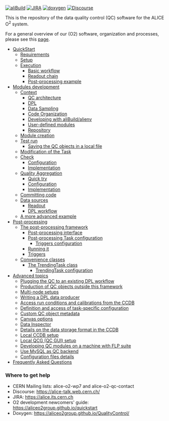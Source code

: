 <!--  \cond EXCLUDE_FOR_DOXYGEN -->
[![aliBuild](https://img.shields.io/badge/aliBuild-dashboard-lightgrey.svg)](https://alisw.cern.ch/cockpit-legacy/d/000000001/main-dashboard?orgId=1&var-storagename=All&var-reponame=All&var-checkname=build%2FQualityControl%2Fo2-dataflow%2F0&var-upthreshold=30m&var-minuptime=30)
[![JIRA](https://img.shields.io/badge/JIRA-Report%20issue-blue.svg)](https://alice.its.cern.ch/jira/secure/CreateIssue.jspa?pid=11201&issuetype=1)
[![doxygen](https://img.shields.io/badge/doxygen-documentation-blue.svg)](https://aliceo2group.github.io/QualityControl/)
[![Discourse](https://img.shields.io/badge/discourse-Get%20help-blue.svg)](https://alice-talk.web.cern.ch/)

<!--  \endcond  --> 

This is the repository of the data quality control (QC) software for the ALICE O<sup>2</sup> system. 
 
For a general overview of our (O2) software, organization and processes, please see this [page](https://aliceo2group.github.io/).

<!--TOC generated with https://github.com/ekalinin/github-markdown-toc-->
<!--./gh-md-toc --insert /path/to/README.md-->
<!--ts-->
   * [QuickStart](doc/QuickStart.md)
      * [Requirements](doc/QuickStart.md#requirements)
      * [Setup](doc/QuickStart.md#setup)
      * [Execution](doc/QuickStart.md#execution)
         * [Basic workflow](doc/QuickStart.md#basic-workflow)
         * [Readout chain](doc/QuickStart.md#readout-chain)
         * [Post-processing example](doc/QuickStart.md#post-processing-example)
   * [Modules development](doc/ModulesDevelopment.md)
      * [Context](doc/ModulesDevelopment.md#context)
         * [QC architecture](doc/ModulesDevelopment.md#qc-architecture)
         * [DPL](doc/ModulesDevelopment.md#dpl)
         * [Data Sampling](doc/ModulesDevelopment.md#data-sampling)
         * [Code Organization](doc/ModulesDevelopment.md#code-organization)
         * [Developing with aliBuild/alienv](doc/ModulesDevelopment.md#developing-with-alibuildalienv)
         * [User-defined modules](doc/ModulesDevelopment.md#user-defined-modules)
         * [Repository](doc/ModulesDevelopment.md#repository)
      * [Module creation](doc/ModulesDevelopment.md#module-creation)
      * [Test run](doc/ModulesDevelopment.md#test-run)
         * [Saving the QC objects in a local file](doc/ModulesDevelopment.md#saving-the-qc-objects-in-a-local-file)
      * [Modification of the Task](doc/ModulesDevelopment.md#modification-of-the-task)
      * [Check](doc/ModulesDevelopment.md#check)
         * [Configuration](doc/ModulesDevelopment.md#configuration)
         * [Implementation](doc/ModulesDevelopment.md#implementation)
      * [Quality Aggregation](doc/ModulesDevelopment.md#quality-aggregation)
         * [Quick try](doc/ModulesDevelopment.md#quick-try)
         * [Configuration](doc/ModulesDevelopment.md#configuration-1)
         * [Implementation](doc/ModulesDevelopment.md#implementation-1)
      * [Committing code](doc/ModulesDevelopment.md#committing-code)
      * [Data sources](doc/ModulesDevelopment.md#data-sources)
         * [Readout](doc/ModulesDevelopment.md#readout)
         * [DPL workflow](doc/ModulesDevelopment.md#dpl-workflow)
      * [A more advanced example](doc/ModulesDevelopment.md#a-more-advanced-example)
   * [Post-processing](doc/PostProcessing.md)
      * [The post-processing framework](doc/PostProcessing.md#the-post-processing-framework)
         * [Post-processing interface](doc/PostProcessing.md#post-processing-interface)
         * [Post-processing Task configuration](doc/PostProcessing.md#post-processing-task-configuration)
           * [Triggers configuration](doc/PostProcessing.md#triggers-configuration)
         * [Running it](doc/PostProcessing.md#running-it)
         * [Triggers](doc/PostProcessing.md#triggers)
      * [Convenience classes](doc/PostProcessing.md#convenience-classes)
         * [The TrendingTask class](doc/PostProcessing.md#the-trendingtask-class)
            * [TrendingTask configuration](doc/PostProcessing.md#trendingtask-configuration)
   * [Advanced topics](doc/Advanced.md)
      * [Plugging the QC to an existing DPL workflow](doc/Advanced.md#plugging-the-qc-to-an-existing-dpl-workflow)
      * [Production of QC objects outside this framework](doc/Advanced.md#production-of-qc-objects-outside-this-framework)
      * [Multi-node setups](doc/Advanced.md#multi-node-setups)
      * [Writing a DPL data producer](doc/Advanced.md#writing-a-dpl-data-producer)
      * [Access run conditions and calibrations from the CCDB](doc/Advanced.md#access-run-conditions-and-calibrations-from-the-ccdb)
      * [Definition and access of task-specific configuration](doc/Advanced.md#definition-and-access-of-task-specific-configuration)
      * [Custom QC object metadata](doc/Advanced.md#custom-qc-object-metadata)
      * [Canvas options](doc/Advanced.md#canvas-options)
      * [Data Inspector](doc/Advanced.md#data-inspector)
      * [Details on the data storage format in the CCDB](doc/Advanced.md#details-on-the-data-storage-format-in-the-ccdb)
      * [Local CCDB setup](doc/Advanced.md#local-ccdb-setup)
      * [Local QCG (QC GUI) setup](doc/Advanced.md#local-qcg-qc-gui-setup)
      * [Developing QC modules on a machine with FLP suite](doc/Advanced.md#developing-qc-modules-on-a-machine-with-flp-suite)
      * [Use MySQL as QC backend](doc/Advanced.md#use-mysql-as-qc-backend)
      * [Configuration files details](doc/Advanced.md#configuration-files-details)
   * [Frequently Asked Questions](doc/FAQ.md)
<!-- Added by: bvonhall, at:  -->

<!--te-->

### Where to get help

* CERN Mailing lists: alice-o2-wp7 and alice-o2-qc-contact
* Discourse: https://alice-talk.web.cern.ch/
* JIRA: https://alice.its.cern.ch
* O2 development newcomers' guide: https://aliceo2group.github.io/quickstart
* Doxygen: https://aliceo2group.github.io/QualityControl/
